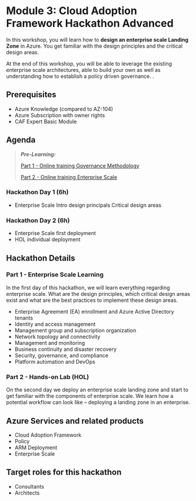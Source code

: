 # Module 3: Cloud Adoption Framework Hackathon Advanced

In this workshop, you will learn how to __design an enterprise scale Landing Zone__ in Azure. You get familiar with the design principles and the critical design areas.

At the end of this workshop, you will be able to leverage the existing enterprise scale architectures, able to build your own as well as understanding how to establish a policy driven governance. .

## Prerequisites

- Azure Knowledge  (compared to AZ-104)
- Azure Subscription with owner rights
- CAF Expert Basic Module

## Agenda

> **_Pre-Learning:_**
> 
> [Part 1 - Online training Governance Methodology](https://docs.microsoft.com/learn/modules/build-cloud-governance-strategy-azure/)
> 
> [Part 2 - Online training Enterprise Scale](https://docs.microsoft.com/learn/paths/enterprise-scale-architecture/)

### Hackathon Day 1 (6h)

- Enterprise Scale Intro
  design principals
  Critical design areas

### Hackathon Day 2 (6h)

- Enterprise Scale
  first deployment
- HOL
  individual deployment

## Hackathon Details

### Part 1 - Enterprise Scale Learning

In the first day of this hackathon, we will learn everything regarding enterprise scale. What are the design principles, which critical design areas exist and what are the best practices to implement these design areas.

- Enterprise Agreement (EA) enrollment and Azure Active Directory tenants
- Identity and access management
- Management group and subscription organization
- Network topology and connectivity
- Management and monitoring
- Business continuity and disaster recovery
- Security, governance, and compliance
- Platform automation and DevOps

### Part 2 - Hands-on Lab (HOL)

On the second day we deploy an enterprise scale landing zone and start to get familiar with the components of enterprise scale. We learn how a potential workflow can look like – deploying a landing zone in an enterprise.

## Azure Services and related products

- Cloud Adoption Framework
- Policy
- ARM Deployment
- Enterprise Scale

## Target roles for this hackathon

- Consultants
- Architects

